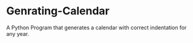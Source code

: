 # Genrating-Calendar
A Python Program that generates a calendar with correct indentation for any year.
